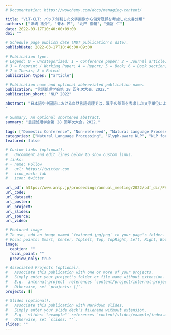 ```yaml
---
# Documentation: https://wowchemy.com/docs/managing-content/

title: "ViT-CLT: パッチ分割した文字画像から偏旁冠脚を考慮した文書分類"
authors: ["津嶋 祐介", "青木 匠", "北田 俊輔", "彌冨 仁"]
date: 2022-03-17T10:40:00+09:00
doi: ""

# Schedule page publish date (NOT publication's date).
publishDate: 2022-03-17T10:40:00+09:00

# Publication type.
# Legend: 0 = Uncategorized; 1 = Conference paper; 2 = Journal article;
# 3 = Preprint / Working Paper; 4 = Report; 5 = Book; 6 = Book section;
# 7 = Thesis; 8 = Patent
publication_types: ["article"]

# Publication name and optional abbreviated publication name.
publication: "言語処理学会第 28 回年次大会，2022."
publication_short: "NLP 2022"

abstract: "日本語や中国語における自然言語処理では，漢字の部首を考慮した文字単位による自然言語処理が文書解析能力の向上に寄与している．文字形状を考慮するために，従来は convolutional neural network (CNN) を元にした文字符号化器および文書分類器の end-to-end モデルが多く提案されている．本研究では，漢字の偏や旁といった構成要素の関係性を考慮した高性能な文書分類を実現するために，文字符号化器に Vision Transformer (ViT)，文書分類器に character-level Transformer (CLT) で構成された ViT-CLT を提案する．我々の ViT-CLT は漢字の構成要素とその関係性を捉えるために ViT を用いて文字画像から文字の埋め込みを獲得し，文書分類器ではその文字埋め込みを使用して文書分類タスクを解けるよう学習を行う．評価実験では日本語のニュース記事を用いたカテゴリ分類タスクにおいて，CNN を用いた従来の文字符号化器・文書分類器モデルと比較し，ViT-CLT が 18% の予測性能の向上を確認した．更に ViT-CLT の文字符号化器における attention の可視化結果から，従来モデルよりも漢字の構成要素を十分に考慮できていることを確認した．
"

# Summary. An optional shortened abstract.
summary: "言語処理学会第 28 回年次大会，2022."

tags: ["Domestic Conference", "Non-refereed", "Natural Language Processing", "ANLP"]
categories: ["Natural Language Processing", "Glyph-aware NLP", "NLP for Asian Languages"]
featured: false

# Custom links (optional).
#   Uncomment and edit lines below to show custom links.
# links:
# - name: Follow
#   url: https://twitter.com
#   icon_pack: fab
#   icon: twitter

url_pdf: https://www.anlp.jp/proceedings/annual_meeting/2022/pdf_dir/PH4-13.pdf
url_code:
url_dataset:
url_poster:
url_project:
url_slides:
url_source:
url_video:

# Featured image
# To use, add an image named `featured.jpg/png` to your page's folder. 
# Focal points: Smart, Center, TopLeft, Top, TopRight, Left, Right, BottomLeft, Bottom, BottomRight.
image:
  caption: ""
  focal_point: ""
  preview_only: true

# Associated Projects (optional).
#   Associate this publication with one or more of your projects.
#   Simply enter your project's folder or file name without extension.
#   E.g. `internal-project` references `content/project/internal-project/index.md`.
#   Otherwise, set `projects: []`.
projects: []

# Slides (optional).
#   Associate this publication with Markdown slides.
#   Simply enter your slide deck's filename without extension.
#   E.g. `slides: "example"` references `content/slides/example/index.md`.
#   Otherwise, set `slides: ""`.
slides: ""
---
```


